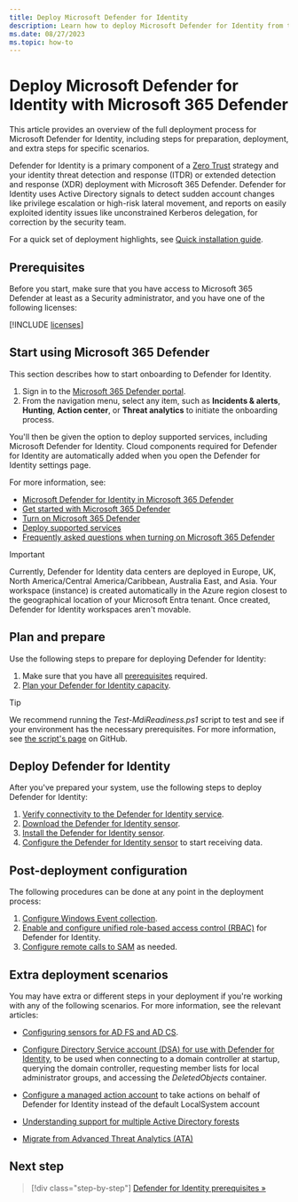 ```yaml
---
title: Deploy Microsoft Defender for Identity
description: Learn how to deploy Microsoft Defender for Identity from the Microsoft 365 Defender portal.
ms.date: 08/27/2023
ms.topic: how-to
---
```


# Deploy Microsoft Defender for Identity with Microsoft 365 Defender

This article provides an overview of the full deployment process for Microsoft Defender for Identity, including steps for preparation, deployment, and extra steps for specific scenarios.

Defender for Identity is a primary component of a [Zero Trust](/security/zero-trust/zero-trust-overview) strategy and your identity threat detection and response (ITDR) or extended detection and response (XDR) deployment with Microsoft 365 Defender. Defender for Identity uses Active Directory signals to detect sudden account changes like privilege escalation or high-risk lateral movement, and reports on easily exploited identity issues like unconstrained Kerberos delegation, for correction by the security team.

For a quick set of deployment highlights, see [Quick installation guide](quick-installation-guide.md).

## Prerequisites

Before you start, make sure that you have access to Microsoft 365 Defender at least as a Security administrator, and you have one of the following licenses:

[!INCLUDE [licenses](../includes/licenses.md)]

## Start using Microsoft 365 Defender

This section describes how to start onboarding to Defender for Identity.

1. Sign in to the [Microsoft 365 Defender portal](https://security.microsoft.com). 
1. From the navigation menu, select any item, such as **Incidents & alerts**, **Hunting**, **Action center**, or **Threat analytics** to initiate the onboarding process.

You'll then be given the option to deploy supported services, including Microsoft Defender for Identity. Cloud components required for Defender for Identity are automatically added when you open the Defender for Identity settings page.

For more information, see:

- [Microsoft Defender for Identity in Microsoft 365 Defender](/microsoft-365/security/defender/microsoft-365-security-center-mdi?bc=/defender-for-identity/breadcrumb/toc.json&toc=/defender-for-identity/TOC.json)
- [Get started with Microsoft 365 Defender](/microsoft-365/security/defender/get-started)
- [Turn on Microsoft 365 Defender](/microsoft-365/security/defender/m365d-enable)
- [Deploy supported services](/microsoft-365/security/defender/deploy-supported-services)
- [Frequently asked questions when turning on Microsoft 365 Defender](/microsoft-365/security/defender/m365d-enable-faq)

> [!IMPORTANT]
> Currently, Defender for Identity data centers are deployed in Europe, UK, North America/Central America/Caribbean, Australia East, and Asia. Your workspace (instance) is created automatically in the Azure region closest to the geographical location of your Microsoft Entra tenant. Once created, Defender for Identity workspaces aren't movable.

## Plan and prepare

Use the following steps to prepare for deploying Defender for Identity:

1. Make sure that you have all [prerequisites](prerequisites.md) required.
1. [Plan your Defender for Identity capacity](capacity-planning.md).

> [!TIP]
> We recommend running the *Test-MdiReadiness.ps1* script to test and see if your environment has the necessary prerequisites. For more information, see [the script's page](https://github.com/microsoft/Microsoft-Defender-for-Identity/tree/main/Test-MdiReadiness) on GitHub.
>

## Deploy Defender for Identity

After you've prepared your system, use the following steps to deploy Defender for Identity:

1. [Verify connectivity to the Defender for Identity service](configure-proxy.md). <!--last part of proxy page-->
1. [Download the Defender for Identity sensor](download-sensor.md).
1. [Install the Defender for Identity sensor](install-sensor.md). <!--take proxy configuration command line and add it here-->
1. [Configure the Defender for Identity sensor](configure-sensor-settings.md) to start receiving data.

## Post-deployment configuration

The following procedures can be done at any point in the deployment process:

1. [Configure Windows Event collection](configure-windows-event-collection.md).
1. [Enable and configure unified role-based access control (RBAC)](role-groups.md) for Defender for Identity.
1. [Configure remote calls to SAM](remote-calls-sam.md) as needed.

## Extra deployment scenarios

You may have extra or different steps in your deployment if you're working with any of the following scenarios. For more information, see the relevant articles:

- [Configuring sensors for AD FS and AD CS](active-directory-federation-services.md).

- [Configure Directory Service account (DSA) for use with Defender for Identity](directory-service-accounts.md), to be used when connecting to a domain controller at startup, querying the domain controller, requesting member lists for local administrator groups, and accessing the *DeletedObjects* container.

- [Configure a managed action account](manage-action-accounts.md) to take actions on behalf of Defender for Identity instead of the default LocalSystem account

- [Understanding support for multiple Active Directory forests](multi-forest.md)

- [Migrate from Advanced Threat Analytics (ATA)](migrate-from-ata-overview.md)

## Next step

> [!div class="step-by-step"]
> [Defender for Identity prerequisites »](prerequisites.md)

